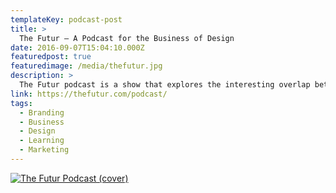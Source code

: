 ```yaml
---
templateKey: podcast-post
title: >
  The Futur — A Podcast for the Business of Design
date: 2016-09-07T15:04:10.000Z
featuredpost: true
featuredimage: /media/thefutur.jpg
description: >
  The Futur podcast is a show that explores the interesting overlap between design, marketing, and business.
link: https://thefutur.com/podcast/
tags:
  - Branding
  - Business
  - Design
  - Learning
  - Marketing
---
```


[![The Futur Podcast (cover)](/media/thefutur.jpg)](https://thefutur.com/podcast/ "Go to The Futur's Podcast website")
